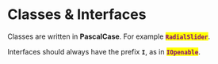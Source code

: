 # Classes & Interfaces

Classes are written in **PascalCase**. For example <mark style="color:purple;">**`RadialSlider`**</mark>.

Interfaces should always have the prefix **`I`**, as in <mark style="color:purple;">**`IOpenable`**</mark>.
